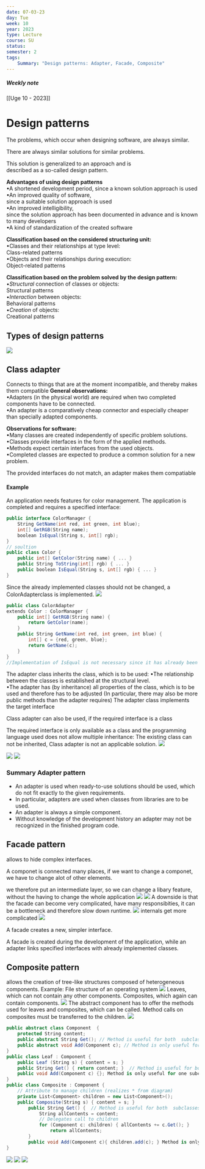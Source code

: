```yaml
---
date: 07-03-23
day: Tue
week: 10
year: 2023
type: Lecture
course: SU
status: 
semester: 2
tags:
	Summary: "Design patterns: Adapter, Facade, Composite"
---
```

##### Weekly note
[[Uge 10 - 2023]]

# Design patterns 
The problems, which occur when designing software, are always similar.

There are always similar solutions for similar problems.

This solution is generalized to an approach and is  
described as a so-called design pattern.

**Advantages of using design patterns**  
•A shortened development period, since a known solution approach is used  
•An improved quality of software,  
	since a suitable solution approach is used  
•An improved intelligibility,  
	since the solution approach has been documented in advance and is known to many developers  
•A kind of standardization of the created software

**Classification based on the considered structuring unit:**  
•Classes and their relationships at type level:  
	Class-related patterns  
•Objects and their relationships during execution:  
	Object-related patterns

**Classification based on the problem solved by the  design pattern:**  
•*Structural* connection of classes or objects:  
	Structural patterns  
•*Interaction* between objects:  
	Behavioral patterns  
•*Creation* of objects:  
	Creational patterns
## Types of design patterns
![](https://i.imgur.com/TVfhKnu.png)
## Class adapter
Connects to things that are at the moment incompatible, and thereby makes them compatible
**General observations:**  
	•Adapters (in the physical world) are required when two completed components have to be connected.  
	•An adapter is a comparatively cheap connector and especially cheaper than specially adapted components.  

**Observations for software:**  
	•Many classes are created independently of specific problem solutions.  
	•Classes provide interfaces in the form of the applied methods.  
	•Methods expect certain interfaces from the used objects.  
	•Completed classes are expected to produce a common solution for a new  problem.

The provided interfaces do not match, an adapter makes them compatiable 
#### Example 
An application needs features for color management. The application is completed and requires a specified interface:

```csharp
public interface ColorManager {  
	String GetName(int red, int green, int blue);  
	int[] GetRGB(String name);  
	boolean IsEqual(String s, int[] rgb);  
}
// soultion 
public class Color {  
	public int[] GetColor(String name) { ... }  
	public String ToString(int[] rgb) { ... }  
	public boolean IsEqual(String s, int[] rgb) { ... }  
}
```
Since the already implemented classes should not be changed, a  ColorAdapterclass is implemented.
![](https://i.imgur.com/G31Q8w7.png)

```csharp
public class ColorAdapter  
extends Color : ColorManager {  
	public int[] GetRGB(String name) {  
		return GetColor(name);  
	}  
	public String GetName(int red, int green, int blue) {  
		int[] c = {red, green, blue};  
		return GetName(c);  
	}  
}
//Implementation of IsEqual is not necessary since it has already been inherited
```
The adapter class inherits the class, which is to be used:
	•The relationship between the classes is established at the structural level.  
	•The adapter has (by inheritance) all properties of the class, which is to be used and therefore has to be adjusted (In particular, there may also be more public methods than the adapter requires)
The adapter class implements the target interface

Class adapter can also be used, if the required  interface is a class


The required interface is only available as a class and the  programming language used does not allow multiple inheritance: The existing class can not be inherited, Class adapter is not an applicable solution.
![](https://i.imgur.com/dipIB4P.png)



![](https://i.imgur.com/ZKgIS0r.png)
![](https://i.imgur.com/A4y1Fsf.png)
### Summary Adapter pattern
- An adapter is used when ready-to-use solutions should be used, which do not fit exactly to the given requirements.  
- In particular, adapters are used when classes from libraries are to be used.  
- An adapter is always a simple component.  
- Without knowledge of the development history an adapter may not be recognized in the finished  program code.
## Facade pattern
allows to hide complex interfaces.

A componet is connected many places, if we want to change a componet, we have to change alot of other elements.

we therefore put an intermediate layer, so we can change a libary feature, without the having to change the whole application
![](https://i.imgur.com/RdldlXg.png)
![](https://i.imgur.com/EYWWzZt.png)
A downside is that the facade can become very complicated, have many responsibities, it can be a bottleneck and therefore slow down runtime. 
![](https://i.imgur.com/3XPz4EQ.png)
internals get more complicated
![](https://i.imgur.com/kaUubHC.png)

A facade creates a new, simpler interface.

A facade is created during the development of the application, while an adapter links specified interfaces with already implemented classes.
## Composite pattern
allows the creation of tree-like structures composed of heterogeneous components.
Example: File structure of an operating system
![](https://i.imgur.com/kaUubHC.png)
Leaves, which can not contain any other components.
Composites, which again can contain components.
![](https://i.imgur.com/BFEC4Ao.png)
The abstract component has to offer the methods used for leaves and composites, which can be called. Method calls on composites must be transferred to the children.
![](https://i.imgur.com/a6UViQ5.png)

``` csharp 
public abstract class Component  { 
	protected String content;  
	public abstract String Get(); // Method is useful for both  subclasses 
	public abstract void Add(Component c); // Method is only useful for one subclass
}  
public class Leaf : Component {  
	public Leaf (String s) { content = s; }  
	public String Get() { return content; }  // Method is useful for both subclasses
	public void Add(Component c) {}; Method is only useful for one subclass 
}  
public class Composite : Component {  
	// Attribute to manage children (realizes * from diagram)
	private List<Component> children = new List<Component>();  
	public Composite(String s) { content = s; }  
		public String Get() {  // Method is useful for both  subclasses
			String allContents = content;  
			// Delegates call to children
			for (Component c: children) { allContents += c.Get(); }   
				return allContents;
		}
		public void Add(Component c){ children.add(c); } Method is only useful for one  subclass
}
```
![](https://i.imgur.com/adOa37U.png)
![](https://i.imgur.com/DQ7PQol.png)
![](https://i.imgur.com/Kr6x9fs.png)

